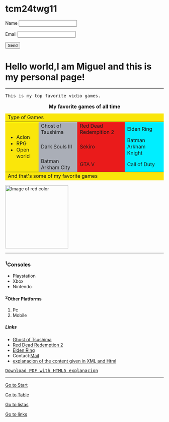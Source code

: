 # tcm24twg11
<!DOCTYPE html>
<html lang="en">
<head>
 <meta charset="utf-8">
<meta name="author" content="Miguel Tavares">
<meta name="date" content="28-11-2024">
<meta name="description" content="Personal page">
<title>Personal Page</title>
 <form name="contact" netlify>
  <p>
    <label>Name <input type="text" name="name" /></label>
  </p>
  <p>
    <label>Email <input type="email" name="email" /></label>
  </p>
  <p>
    <button type="submit">Send</button>
  </p>
</form>
</head>
<body>
    <h1><a id="start">Hello world,I am Miguel and this is my personal page!</a></h1>
    <hr>
    <hr2><samp translate =no> This is my top favorite vidio games.</samp></hr2>
    <table>
        <caption>
            <strong><a id="table">My favorite games of all time</a></strong>
        </caption>
        <colegroup>
        <col style="background-color: rgb(250, 230, 10);">
        <col style="background-color: rgb(170, 174, 183);">
        <col style="background-color: rgb(234, 27, 27);">
        <col style="background-color: rgb(0, 238, 255);">
        </colegroup>
        <thead>
            <tr>
                <td colspan="4">
                    <div><a id="listas">Type of Games</a></div>
                </td>
            </tr>
        </thead>
        <tbody>
            <tr>
                <td rowspan="3">
                    <ul>
                        <li>Acion</li>
                        <li>RPG</li>
                        <li>Open world</li>
                    </ul>
                </td>
                <td>Ghost of Tsushima</td>
                <td>Red Dead Redempition 2</td>
                <td>Elden Ring</td>
            </tr>
            <tr>
                <td>Dark Souls III</td>
                <td>Sekiro</td>
                <td>Batman Arkham Knight</td>
            </tr>
            <tr>
            <td>Batman Arkham City</td>
            <td>GTA V</td>
            <td>Call of Duty</td>
        </tr>
        </tbody>
        <tfoot>
            <tr>
                <td colspan="4">And that's some of my favorite games</td>
            </tr>
        </tfoot>
    </table>
    <img src="https://upload.wikimedia.org/wikipedia/pt/d/dc/Ghost_of_Tsushima_capa.png" width="200" heigth="182" alt="Image of red color">
    <hr>
    <h3><sup>1</sup>Consoles</h3>
    <ul>
        <li>Playstation</li>
        <li>Xbox</li>
        <li>Nintendo</li>
    </ul>
    <h4><sup>2</sup>Other Platforms</h4>
    <ol>
        <li>Pc</li>
        <li>Mobile</li>
    </ol>
    <nav>
        <h5><a id="links">Links</a></h5>
        <ul>
            <li><a href="https://www.playstation.com/pt-pt/games/ghost-of-tsushima/" target="_blank" rel="nooper reference">Ghost of Tsushima</a></li>
            <li><a href="https://www.rockstargames.com/reddeadredemption2" target="_blank" rel="nooper reference">Red Dead Redemption 2</a></li>
            <li><a href="https://en.bandainamcoent.eu/elden-ring/elden-ring" target="_blank" rel="nooper reference">Elden Ring</a></li>
            <li>Contact:<a href="mailto:a044705@umaia.pt">Mail</a></li>
            <li><a href="Resumo.html" target="_blank" rel="noopener noreferrer">explanacion of the content given in XML and Html</a></li>
        </ul>
    </nav>
    <pre><a href="TW-05_HTML5_01.pdf" download="TW-05_HTML5_01">Download PDF with HTML5 explanacion</a></pre>
    <hr>
    <p><a href="#start">Go to Start</a></p>
    <p><a href="#table">Go to Table</a></p>
    <p><a href="#listas">Go to listas</a></p>
    <p><a href="#links">Go to links</a></p>
</body>
</html>
